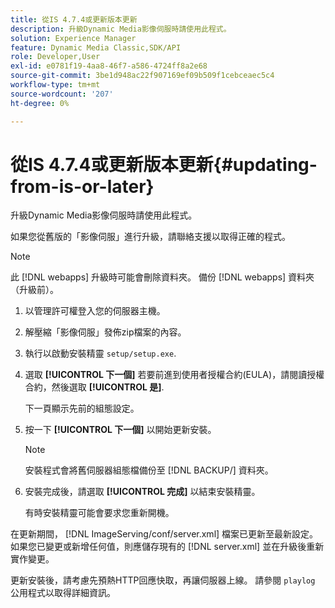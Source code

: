 ```yaml
---
title: 從IS 4.7.4或更新版本更新
description: 升級Dynamic Media影像伺服時請使用此程式。
solution: Experience Manager
feature: Dynamic Media Classic,SDK/API
role: Developer,User
exl-id: e0781f19-4aa8-46f7-a586-4724ff8a2e68
source-git-commit: 3be1d948ac22f907169ef09b509f1cebceaec5c4
workflow-type: tm+mt
source-wordcount: '207'
ht-degree: 0%

---
```


# 從IS 4.7.4或更新版本更新{#updating-from-is-or-later}

升級Dynamic Media影像伺服時請使用此程式。

如果您從舊版的「影像伺服」進行升級，請聯絡支援以取得正確的程式。

>[!NOTE]
>
>此 [!DNL webapps] 升級時可能會刪除資料夾。 備份 [!DNL webapps] 資料夾（升級前）。

1. 以管理許可權登入您的伺服器主機。
1. 解壓縮「影像伺服」發佈zip檔案的內容。
1. 執行以啟動安裝精靈 `setup/setup.exe`.
1. 選取 **[!UICONTROL 下一個]** 若要前進到使用者授權合約(EULA)，請閱讀授權合約，然後選取 **[!UICONTROL 是]**.

   下一頁顯示先前的組態設定。
1. 按一下 **[!UICONTROL 下一個]** 以開始更新安裝。

   >[!NOTE]
   >
   >安裝程式會將舊伺服器組態檔備份至 [!DNL BACKUP/] 資料夾。

1. 安裝完成後，請選取 **[!UICONTROL 完成]** 以結束安裝精靈。

   有時安裝精靈可能會要求您重新開機。

在更新期間， [!DNL ImageServing/conf/server.xml] 檔案已更新至最新設定。 如果您已變更或新增任何值，則應儲存現有的 [!DNL server.xml] 並在升級後重新實作變更。

更新安裝後，請考慮先預熱HTTP回應快取，再讓伺服器上線。 請參閱 `playlog` 公用程式以取得詳細資訊。
